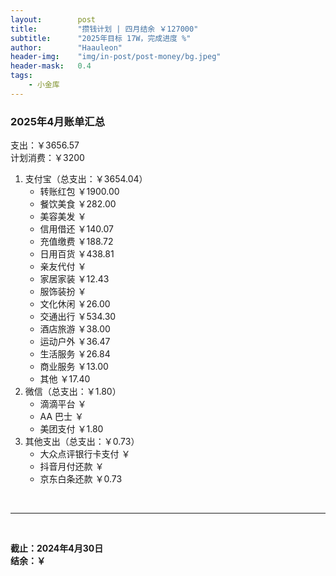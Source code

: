 ```yaml
---
layout:        post
title:         "攒钱计划 | 四月结余 ￥127000"
subtitle:      "2025年目标 17W，完成进度 %"
author:        "Haauleon"
header-img:    "img/in-post/post-money/bg.jpeg"
header-mask:   0.4
tags:
    - 小金库
---
```


### 2025年4月账单汇总             
支出：￥3656.57         
计划消费：￥3200        

1. 支付宝（总支出：￥3654.04）   
    - 转账红包 ￥1900.00   
    - 餐饮美食 ￥282.00    
    - 美容美发 ￥     
    - 信用借还 ￥140.07    
    - 充值缴费 ￥188.72     
    - 日用百货 ￥438.81      
    - 亲友代付 ￥     
    - 家居家装 ￥12.43    
    - 服饰装扮 ￥    
    - 文化休闲 ￥26.00      
    - 交通出行 ￥534.30
    - 酒店旅游 ￥38.00
    - 运动户外 ￥36.47
    - 生活服务 ￥26.84
    - 商业服务 ￥13.00      
    - 其他 ￥17.40    
2. 微信（总支出：￥1.80）      
    - 滴滴平台 ￥   
    - AA 巴士 ￥    
    - 美团支付 ￥1.80         
3. 其他支出（总支出：￥0.73）     
    - 大众点评银行卡支付 ￥    
    - 抖音月付还款 ￥    
    - 京东白条还款 ￥0.73   

<br>

---

<br>

**截止：2024年4月30日**      
**结余：￥**        
